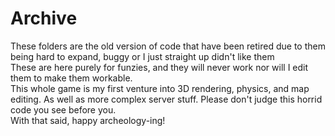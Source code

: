 # Archive
These folders are the old version of code that have been retired due to them being hard to expand, buggy or I just straight up didn't like them  
These are here purely for funzies, and they will never work nor will I edit them to make them workable.  
This whole game is my first venture into 3D rendering, physics, and map editing. As well as more complex server stuff. Please don't judge this horrid code you see before you.  
With that said, happy archeology-ing!